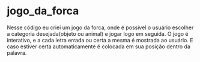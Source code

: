 # jogo_da_forca

Nesse código eu criei um jogo da forca, onde é possível o usuário escolher a categoria desejada(objeto ou animal) e jogar logo em seguida. O jogo é interativo, e a cada letra errada ou certa a mesma é mostrada ao usuário. E caso estiver certa automaticamente é colocada em sua posição dentro da palavra. 
